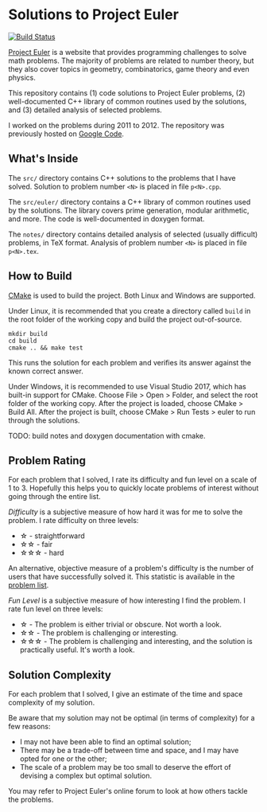 # Solutions to Project Euler
[![Build Status](https://travis-ci.org/fancidev/euler.svg?branch=master)](https://travis-ci.org/fancidev/euler)

[Project Euler](https://projecteuler.net/) is a website that provides programming challenges to solve math problems. The majority of problems are related to number theory, but they also cover topics in geometry, combinatorics, game theory and even physics.

This repository contains (1) code solutions to Project Euler problems, (2) well-documented C++ library of common routines used by the solutions, and (3) detailed analysis of selected problems. 

I worked on the problems during 2011 to 2012. The repository was previously hosted on [Google Code](https://code.google.com/archive/p/fun-math-problems/).

## What's Inside

The `src/` directory contains C++ solutions to the problems that I have solved. Solution to problem number `<N>` is placed in file `p<N>.cpp`.

The `src/euler/` directory contains a C++ library of common routines used by the solutions. The library covers prime generation, modular arithmetic, and more. The code is well-documented in doxygen format.

The `notes/` directory contains detailed analysis of selected (usually difficult) problems, in TeX format. Analysis of problem number `<N>` is placed in file `p<N>.tex`.

## How to Build

[CMake](https://cmake.org/) is used to build the project. Both Linux and Windows are supported.

Under Linux, it is recommended that you create a directory called `build` in the root folder of the working copy and build the project out-of-source.
```
mkdir build
cd build
cmake .. && make test
```
This runs the solution for each problem and verifies its answer against the known correct answer.

Under Windows, it is recommended to use Visual Studio 2017, which has built-in support for CMake. Choose File > Open > Folder, and select the root folder of the working copy. After the project is loaded, choose CMake > Build All. After the project is built, choose CMake > Run Tests > euler to run through the solutions.

TODO: build notes and doxygen documentation with cmake.

## Problem Rating

For each problem that I solved, I rate its difficulty and fun level on a scale of 1 to 3. Hopefully this helps you to quickly locate problems of interest without going through the entire list.

_Difficulty_ is a subjective measure of how hard it was for me to solve the problem. I rate difficulty on three levels:

* ☆ - straightforward
* ☆☆ - fair 
* ☆☆☆ - hard 

An alternative, objective measure of a problem's difficulty is the number of users that have successfully solved it. This statistic is available in the [problem list](https://projecteuler.net/archives).

_Fun Level_ is a subjective measure of how interesting I find the problem. I rate fun level on three levels:

* ☆ - The problem is either trivial or obscure. Not worth a look.
* ☆☆ - The problem is challenging or interesting.
* ☆☆☆ - The problem is challenging and interesting, and the solution is practically useful. It's worth a look.

## Solution Complexity

For each problem that I solved, I give an estimate of the time and space complexity of my solution.

Be aware that my solution may not be optimal (in terms of complexity) for a few reasons:

* I may not have been able to find an optimal solution;
* There may be a trade-off between time and space, and I may have opted for one or the other;
* The scale of a problem may be too small to deserve the effort of devising a complex but optimal solution.

You may refer to Project Euler's online forum to look at how others tackle the problems.

